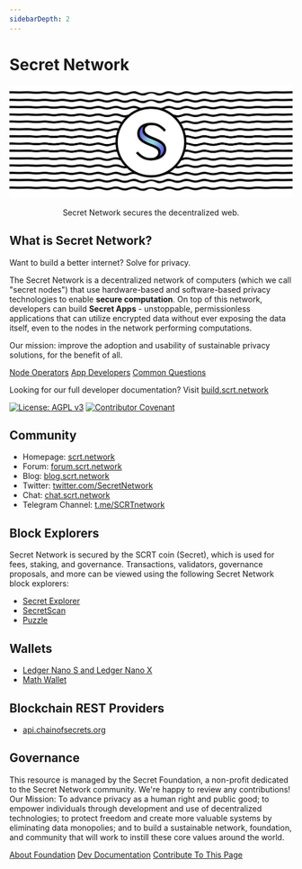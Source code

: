 ```yaml
---
sidebarDepth: 2
---
```


# Secret Network

![Secret Network](/header.png)

<p align="center">
Secret Network secures the decentralized web.
</p>

## What is Secret Network?

Want to build a better internet? Solve for privacy.

The Secret Network is a decentralized network of computers (which we call "secret nodes") that use hardware-based and software-based privacy technologies to enable **secure computation**. On top of this network, developers can build **Secret Apps** - unstoppable, permissionless applications that can utilize encrypted data without ever exposing the data itself, even to the nodes in the network performing computations.

Our mission: improve the adoption and usability of sustainable privacy solutions, for the benefit of all.

<div class="homepage-links">
  <a href="/network">Node Operators</a>
  <a href="/protocol">App Developers</a>
  <a href="/questions">Common Questions</a>
</div>

Looking for our full developer documentation? Visit [build.scrt.network](https://build.scrt.network)

[![License: AGPL v3](https://img.shields.io/badge/License-AGPL%20v3-blue.svg)](https://www.gnu.org/licenses/agpl-3.0) [![Contributor Covenant](https://img.shields.io/badge/Contributor%20Covenant-v2.0%20adopted-ff69b4.svg)](CODE_OF_CONDUCT.md)

## Community

- Homepage: [scrt.network](https://scrt.network)
- Forum: [forum.scrt.network](https://forum.scrt.network)
- Blog: [blog.scrt.network](https://blog.scrt.network)
- Twitter: [twitter.com/SecretNetwork](https://twitter.com/SecretNetwork)
- Chat: [chat.scrt.network](https://chat.scrt.network)
- Telegram Channel: [t.me/SCRTnetwork](https://t.me/SCRTnetwork)

## Block Explorers

Secret Network is secured by the SCRT coin (Secret), which is used for fees, staking, and governance. Transactions, validators, governance proposals, and more can be viewed using the following Secret Network block explorers:

- [Secret Explorer](https://explorer.cashmaney.com)
- [SecretScan](https://secretscan.io)
- [Puzzle](https://puzzle.report/secret/chains/secret-1)

## Wallets

- [Ledger Nano S and Ledger Nano X](https://www.ledger.com)
- [Math Wallet](https://mathwallet.org/web/enigma)

## Blockchain REST Providers

- [api.chainofsecrets.org](https://api.chainofsecrets.org)

## Governance

This resource is managed by the Secret Foundation, a non-profit dedicated to the Secret Network community. We're happy to review any contributions! Our Mission: To advance privacy as a human right and public good; to empower individuals through development and use of decentralized technologies; to protect freedom and create more valuable systems by eliminating data monopolies; and to build a sustainable network, foundation, and community that will work to instill these core values around the world.

<div class="homepage-links">
  <a href="/foundation">About Foundation</a>
  <a href="https://docs.scrt.network">Dev Documentation</a>
  <a href="https://github.com/SecretFoundation/SecretWiki">Contribute To This Page</a>
</div>
